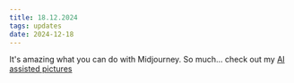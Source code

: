 ```yaml
---
title: 18.12.2024
tags: updates
date: 2024-12-18
---
```


It's amazing what you can do with Midjourney. So much... check out my [AI assisted pictures](/ai-pictures/)   
